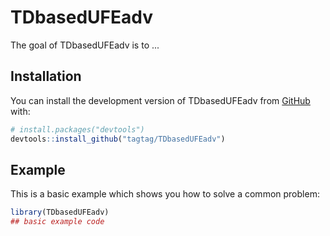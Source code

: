 
# TDbasedUFEadv

<!-- badges: start -->
<!-- badges: end -->

The goal of TDbasedUFEadv is to ...

## Installation

You can install the development version of TDbasedUFEadv from [GitHub](https://github.com/) with:

``` r
# install.packages("devtools")
devtools::install_github("tagtag/TDbasedUFEadv")
```

## Example

This is a basic example which shows you how to solve a common problem:

``` r
library(TDbasedUFEadv)
## basic example code
```

